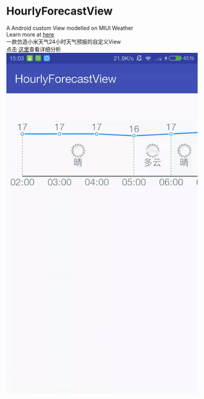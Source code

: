# HourlyForecastView
A Android custom View modelled on MIUI Weather  
Learn more at [here](https://melonwxd.github.io/2017/09/23/MIUIWeather/)  
一款仿造小米天气24小时天气预报的自定义View  
点击 [这里](https://melonwxd.github.io/2017/09/23/MIUIWeather/)查看详细分析  
![image](https://github.com/MelonWXD/HourlyForecastView/blob/master/images/image1.gif)  
